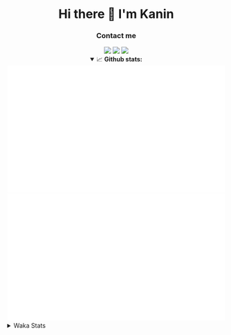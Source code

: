 <div align="center">
 <h1>Hi there 👋 I'm Kanin</h1>
 <h3>Contact me</h3>
 <a href="mailto:im@kanin.dev"><img src="https://img.shields.io/badge/gmail-%23D14836.svg?&style=for-the-badge&logo=gmail&logoColor=white"/></a>
 <a href="https://twitter.com/KaninDev"><img src="https://img.shields.io/badge/twitter-%231DA1F2.svg?&style=for-the-badge&logo=twitter&logoColor=white"/></a>
 <a href="https://www.linkedin.com/in/KaninDev"><img src="https://img.shields.io/badge/linkedin-%230077B5.svg?&style=for-the-badge&logo=linkedin&logoColor=white"/></a>
<details open>
  <summary>📈 <b>Github stats:</b></summary>
  <img src="https://github.com/Kanin/Kanin/blob/master/scripts/GitHubStats/generated/overview.svg"/>
  <img src="https://github.com/Kanin/Kanin/blob/master/scripts/GitHubStats/generated/languages.svg"/>
</details>
</div>

<details>
 <summary>Waka Stats</summary>

<!--START_SECTION:waka-->
![Profile Views](http://img.shields.io/badge/Profile%20Views-3-blue)

![Lines of code](https://img.shields.io/badge/From%20Hello%20World%20I%27ve%20Written-29850%20lines%20of%20code-blue)

**🐱 My Github Data** 

> 🏆 69 Contributions in the Year 2021
 > 
> 📦 34.0 kB Used in Github's Storage 
 > 
> 🚫 Not Opted to Hire
 > 
> 📜 8 Public Repositories 
 > 
> 🔑 5 Private Repositories  
 > 
**I'm an Early 🐤** 

```text
🌞 Morning    86 commits     █████░░░░░░░░░░░░░░░░░░░░   19.63% 
🌆 Daytime    137 commits    ███████░░░░░░░░░░░░░░░░░░   31.28% 
🌃 Evening    107 commits    ██████░░░░░░░░░░░░░░░░░░░   24.43% 
🌙 Night      108 commits    ██████░░░░░░░░░░░░░░░░░░░   24.66%

```
📅 **I'm Most Productive on Monday** 

```text
Monday       89 commits     █████░░░░░░░░░░░░░░░░░░░░   20.32% 
Tuesday      50 commits     ██░░░░░░░░░░░░░░░░░░░░░░░   11.42% 
Wednesday    83 commits     ████░░░░░░░░░░░░░░░░░░░░░   18.95% 
Thursday     48 commits     ██░░░░░░░░░░░░░░░░░░░░░░░   10.96% 
Friday       47 commits     ██░░░░░░░░░░░░░░░░░░░░░░░   10.73% 
Saturday     49 commits     ██░░░░░░░░░░░░░░░░░░░░░░░   11.19% 
Sunday       72 commits     ████░░░░░░░░░░░░░░░░░░░░░   16.44%

```


📊 **This Week I Spent My Time On** 

```text
⌚︎ Time Zone: America/New_York

💬 Programming Languages: 
Python                   7 hrs 52 mins       ███████████████████████░░   91.71% 
Other                    24 mins             █░░░░░░░░░░░░░░░░░░░░░░░░   4.68% 
YAML                     13 mins             ░░░░░░░░░░░░░░░░░░░░░░░░░   2.69% 
virtualenv               2 mins              ░░░░░░░░░░░░░░░░░░░░░░░░░   0.39% 
Git Config               1 min               ░░░░░░░░░░░░░░░░░░░░░░░░░   0.38%

🔥 Editors: 
PyCharm                  8 hrs 35 mins       █████████████████████████   100.0%

🐱‍💻 Projects: 
CGLS                     6 hrs 57 mins       ████████████████████░░░░░   80.95% 
Naila.py                 49 mins             ██░░░░░░░░░░░░░░░░░░░░░░░   9.67% 
DenBot                   48 mins             ██░░░░░░░░░░░░░░░░░░░░░░░   9.38%

💻 Operating System: 
Linux                    8 hrs 35 mins       █████████████████████████   100.0%

```

**I Mostly Code in Python** 

```text
Python                   20 repos            ███████████████████░░░░░░   76.92% 
JavaScript               3 repos             ███░░░░░░░░░░░░░░░░░░░░░░   11.54% 
Kotlin                   1 repo              █░░░░░░░░░░░░░░░░░░░░░░░░   3.85% 
HTML                     1 repo              █░░░░░░░░░░░░░░░░░░░░░░░░   3.85% 
Java                     1 repo              █░░░░░░░░░░░░░░░░░░░░░░░░   3.85%

```


**Timeline**

![Chart not found](https://raw.githubusercontent.com/Kanin/Kanin/master/charts/bar_graph.png) 


<!--END_SECTION:waka-->
</details>
